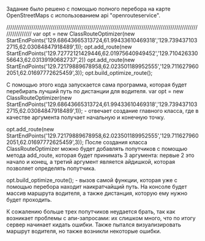 Задание было решено с помощью полного перебора на карте OpenStreetMaps с использованием api "openrouteservice". 

////////////////////////////////////////////////////////////////////////////////////////////////////////////////
var opt = new ClassRouteOptimizer(new StartEndPoints('129.68643665313724,61.99433610469318','129.7394371032715,62.03084847918489',1));
opt.add_route(new StartEndPoints('129.72772121429446,62.01975640949452','129.71042633056643,62.03139190682737',2))
opt.add_route(new StartEndPoints('129.72179889678958,62.023501189952555','129.7116279602051,62.01697772625459',3));
opt.build_optimize_route();

С помощью этого кода запускается сама программа, которая будет перебирать лучший путь по дистанции для водителя.
var opt = new ClassRouteOptimizer(new StartEndPoints('129.68643665313724,61.99433610469318','129.7394371032715,62.03084847918489',1)); - отвечает создание главного класса, где в качестве аргумента получает начальную и конечную точку.

opt.add_route(new StartEndPoints('129.72179889678958,62.023501189952555','129.7116279602051,62.01697772625459',3));
После создания класса ClassRouteOptimizer можно будет добавлять попутчиков с помощью метода add_route, которая будет принимать 3 аргумента: первые 2 это начало и конец, а третий аргумент является айдишкой, которая позволяет определять попутчика. 

opt.build_optimize_route(); - вызов самой функции, которая уже с помощью перебора находит наикратчайщий путь. На консоле будет массив маршрута водителя, а также дистанция, которую ему нужно будет проходить. 


К сожалению больше трех попутчиков неудается брать, так как возникает проблемы с апи-запросами: их слишком много, что по итогу сервер начинает кидать ошибки. Также пытался визуализировать маршрут водителя, но также возникли некоторые ошибки.
